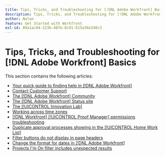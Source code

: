 ```yaml
---
title: Tips, Tricks, and Troubleshooting for [!DNL Adobe Workfront] Basics
description: Tips, Tricks, and Troubleshooting for [!DNL Adobe Workfront] Basics
author: Nolan
feature: Get Started with Workfront
exl-id: 89a1ac84-123b-487e-8c91-615a36e246c3
---
```

# Tips, Tricks, and Troubleshooting for [!DNL Adobe Workfront] Basics

This section contains the following articles:

* [Your quick guide to finding help in [!DNL Adobe Workfront]](../../workfront-basics/tips-tricks-and-troubleshooting/guide-for-help-in-workfront.md)
* [Contact Customer Support](../../workfront-basics/tips-tricks-and-troubleshooting/contact-customer-support.md)
* [The [!DNL Adobe Workfront] Community](../../workfront-basics/tips-tricks-and-troubleshooting/workfront-community.md)
* [The [!DNL Adobe Workfront] Status site](../../workfront-basics/tips-tricks-and-troubleshooting/understand-the-status-site.md)
* [The [!UICONTROL Innovation Lab]](../../workfront-basics/tips-tricks-and-troubleshooting/idea-exchange.md)
* [Working across time zones](../../workfront-basics/tips-tricks-and-troubleshooting/working-across-timezones.md)
* [[!DNL Workfront] [!UICONTROL Proof Manager] permissions troubleshooting](../../workfront-basics/tips-tricks-and-troubleshooting/wp-manager-permissions-troubleshooting.md)
* [Duplicate approval processes showing in the [!UICONTROL Home Work List]](../../workfront-basics/tips-tricks-and-troubleshooting/duplicate-apprval-processes-home.md)
* [Filter buttons do not display in page headers](../../workfront-basics/tips-tricks-and-troubleshooting/filter-buttons-do-not-display-in-page-headers.md)
* [Change the format for dates in [!DNL Adobe Workfront]](../tips-tricks-and-troubleshooting/change-date-format-chrome.md)
* [Projects I'm On filter includes unexpected results](../tips-tricks-and-troubleshooting/projects-im-on-filter-including-unexpected-results.md)
